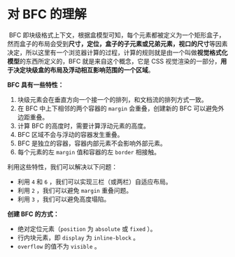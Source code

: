 # 对 BFC 的理解

​	BFC 即块级格式上下文，根据盒模型可知，每个元素都被定义为一个矩形盒子，然而盒子的布局会受到**尺寸，定位，盒子的子元素或兄弟元素，视口的尺寸**等因素决定，所以这里有一个浏览器计算的过程，计算的规则就是由一个叫做**视觉格式化模型**的东西所定义的，BFC 就是来自这个概念，它是 CSS 视觉渲染的一部分，**用于决定块级盒的布局及浮动相互影响范围的一个区域**。

**BFC 具有一些特性：**

1. 块级元素会在垂直方向一个接一个的排列，和文档流的排列方式一致。
2. 在 BFC 中上下相邻的两个容器的 `margin` 会重叠，创建新的 BFC 可以避免外边距重叠。
3. 计算 BFC 的高度时，需要计算浮动元素的高度。
4. BFC 区域不会与浮动的容器发生重叠。
5. BFC 是独立的容器，容器内部元素不会影响外部元素。
6. 每个元素的左 `margin` 值和容器的左 `border` 相接触。

利用这些特性，我们可以解决以下问题：

- 利用 `4` 和 `6` ，我们可以实现三栏（或两栏）自适应布局。
- 利用 `2` ，我们可以避免 `margin` 重叠问题。
- 利用 `3` ，我们可以避免高度塌陷。

**创建 BFC 的方式：**

- 绝对定位元素（`position` 为 `absolute` 或 `fixed` ）。
- 行内块元素，即 `display` 为 `inline-block` 。
- `overflow` 的值不为 `visible` 。